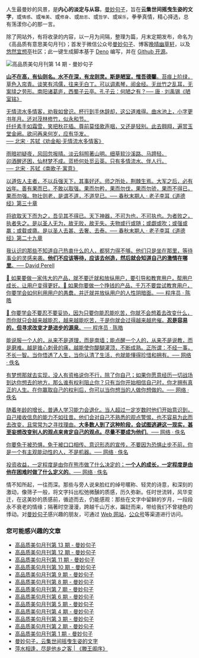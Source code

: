 人生最曼妙的风景，是**内心的淡定与从容**。[曼妙句子](https://read.lovejade.cn/)，旨在**云集世间摇曳生姿的文字**，或`情感`、或`唯美`、或`修身`、或`励志`、或`哲学`、或`娱乐`，拳拳真情，精心择选，总有荡漾你心的那一言。

除了网站外，有将收录的内容，以一月为间隔，整理为篇，月末定期发布，命名为《高品质有意思美句月刊》；首发于微信公众号[曼妙句子](https://mp.weixin.qq.com/mp/appmsgalbum?__biz=Mzk0NzI5NjQ3Mg==&action=getalbum&album_id=2103726193429512196)、博客[晚晴幽草轩](https://www.jeffjade.com)，以及[悠然宜想亭](https://forum.lovejade.cn/)社区；此一键生成脚本基于 [Deno](https://nicelinks.site/post/602d30aad099ff5688618591) 编写，并在 [Github 开源](https://github.com/nicejade/sentences-monthly-newsletter)。

![高品质美句月刊第 14 期 - 曼妙句子](https://image.nicelinks.site/jpg/nice-links-014.jpg)

[**山不在高，有仙则名。水不在深，有龙则灵。斯是陋室，惟吾德馨**。苔痕上阶绿，草色入帘青。谈笑有鸿儒，往来无白丁。可以调素琴，阅金经。无丝竹之乱耳，无案牍之劳形。南阳诸葛庐，西蜀子云亭。孔子云：何陋之有？── 唐 · 刘禹锡《陋室铭》](https://read.lovejade.cn/p/6388368a6584a1758339b568)

[无情流水多情客，劝我如曾识。杯行到手休辞却，这公道难得。曲水池上，小字更书年月。还对茂林修竹，似永和节。  
纤纤素手如霜雪，笑把秋花插。尊前莫怪歌声咽，又还是轻别。此去翱翔，遍赏玉堂金阙。欲问再来何岁，应有华发。  
── 北宋 · 苏轼《劝金船·无情流水多情客》](https://read.lovejade.cn/p/638835176584a1758339b55e)

[雨暗初疑夜，风回忽报晴。淡云斜照著山明。细草软沙溪路、马蹄轻。  
卯酒醒还困，仙材梦不成。蓝桥何处觅云英。只有多情流水、伴人行。  
── 北宋 · 苏轼《南歌子·寓意》](https://read.lovejade.cn/p/638630d36584a1758339a3cb)

[以道佐人主者，不以兵强天下，其事好还。师之所处，荆棘生焉。大军之后，必有凶年。善有果而已，不敢以取强。果而勿矜，果而勿伐，果而勿骄，果而不得已，果而勿强。物壮则老，是谓不道，不道早已。── 春秋末期人 · 老子李耳《道德经》第三十章](https://read.lovejade.cn/p/638626936584a1758339a35c)

[将欲取天下而为之，吾见其不得已。天下神器，不可为也，不可执也。为者败之，执者失之。是以圣人无为，故无败，故无失。夫物或行或随；或觑或吹；或强或羸；或载或隳。是以圣人去甚、去奢、去泰。── 春秋末期人 · 老子李耳《道德经》第二十九章](https://read.lovejade.cn/p/637f74c26584a175833958e5)

[我认识的那些不知道自己热衷什么的人，都努力得不够。他们只是坐在那里，等待事业的灵感来袭。**他们不应该等待，应该去创造，然后就会知道自己的激情在哪里**。── David Perell](https://read.lovejade.cn/p/6379f437049fa51046c4babc)

[🔆 如果要做一家伟大的产品，就不要迁就和放纵用户，要引导和教育用户，帮用户成长，让用户变得更好。💊 如果你要做一个挣钱的产品，千万不要尝试教育用户，你要学会如何利用用户的愚蠢，并迁就并放纵用户的人性阴暗面。── 程序员 · 陈皓](https://read.lovejade.cn/p/6374929d1ac89e525a882d48)

[🔆 你要学会不要忍不要妥协，因为只要你能忍能吃苦，你就不会想着去改变什么，而你就只会越来越能忍，越来越能吃苦，于是你就会过得越来越悲催。**忍是容易的，但寻求改变才是进步的源泉**。── 程序员 · 陈皓](https://read.lovejade.cn/p/6374926b1ac89e525a882d44)

[能说服一个人的，从来不是道理，而是南墙；能点醒一个人的，从来不是说教，而是磨难。越是锥心刺骨的痛，越能使你醍醐灌顶，不断成熟。正所谓：不经一事，不长一智。当你悟透了人生，当你认清了生活，也就能懂得珍惜和拥有。── 网络 · 佚名](https://read.lovejade.cn/p/63725f33630f9c0644c8beb0)

[有梦想那就去实现，没人有资格说你不行，除了你自己；如果你愿意经历一切战场到达你想去的地方，那么谁有权利阻止你？只有当你开始相信自己时，你才拥有真正的人生。在你赢取自己的权利后，你可以当你想当的人做你想做的。── 网络 · 佚名](https://read.lovejade.cn/p/636a760568917b7b541fbec4)

[随着年龄的增长，普通人学习能力会退化。当人超过一定岁数时他们开始意识到，自己接收信息的能力不如往昔。他们会对自己不熟悉的观点警惕，也不容易为此而去改变，且常常为之寻找理由。**大多数人到了这种阶段，会试图逃避这一现实，甚至妄想改变别人的观点来肯定自己的观点。尽量不要成为他们**。── 网络 · 佚名](https://read.lovejade.cn/p/6367b7dee4cec4128ba69b58)

[你要免于被恐惧，免于被口口相传、意识形态的宣传，不要因为恐惧止步不前，你是一个有主观能动性的人，不是机器。── 网络 · 佚名](https://read.lovejade.cn/p/6363fc56913d6a05d4056fa7)

[投资收益，一定程度是由你在熊市做了什么决定的；**一个人的成长，一定程度是由他在困难时做了什么定义的**。── 网络 · 佚名](https://read.lovejade.cn/p/6363f45b913d6a05d4056f82)

情不知所起，一往而深。那些与旁人说来脸红的绰号暱称、轻灵的诗意，和深刻的激动，像筛子一般，将文字抖出松弛微醺的质感，历久弥新。任时世流转，风华变迁，在这美妙的质感前，循迹而去，仍能感观：那些在文字中留鲜的岁月，一段段永不衰老的情缘；隔著时空漫漫，跨越千山万水，蹁跹而来，带给我们不曾褪色的悸动。对[曼妙句子](http://read.lovejade.cn/)感兴趣的朋友，可通过 [Web 网站](http://read.lovejade.cn/)，[公众号](https://mp.weixin.qq.com/mp/appmsgalbum?__biz=Mzk0NzI5NjQ3Mg==&action=getalbum&album_id=2103726193429512196)等渠道进行访问。

### 您可能感兴趣的文章

- [高品质美句月刊第 13 期 - 曼妙句子](https://forum.lovejade.cn/d/236-13)
- [高品质美句月刊第 12 期 - 曼妙句子](https://forum.lovejade.cn/d/224-12)
- [高品质美句月刊第 11 期 - 曼妙句子](https://forum.lovejade.cn/d/212-11)
- [高品质美句月刊第 10 期 - 曼妙句子](https://forum.lovejade.cn/d/208-10)
- [高品质美句月刊第 9 期 - 曼妙句子](https://forum.lovejade.cn/d/196-9)
- [高品质美句月刊第 8 期 - 曼妙句子](https://forum.lovejade.cn/d/183-8)
- [高品质美句月刊第 7 期 - 曼妙句子](https://forum.lovejade.cn/d/171-7)
- [高品质美句月刊第 6 期 - 曼妙句子](https://forum.lovejade.cn/d/144-4)
- [高品质美句月刊第 5 期 - 曼妙句子](https://forum.lovejade.cn/d/153-5)
- [高品质美句月刊第 4 期 - 曼妙句子](https://forum.lovejade.cn/d/144-4)
- [高品质美句月刊第 3 期 - 曼妙句子](https://forum.lovejade.cn/d/136-3)
- [高品质美句月刊第 2 期 - 曼妙句子](https://forum.lovejade.cn/d/124-2)
- [高品质美句月刊第 1 期 - 曼妙句子](https://forum.lovejade.cn/d/113-1)
- [曼妙句子，云集世间摇曳生姿的文字](https://forum.lovejade.cn/d/111)
- [萍水相逢，尽是他乡之客 | 《滕王阁序》](https://forum.lovejade.cn/d/73)
